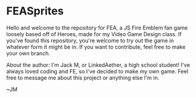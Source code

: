 # FEASprites

Hello and welcome to the repository for FEA, a JS Fire Emblem fan game loosely based off of Heroes, made for my Video Game Design class.
If you've found this repository, you're welcome to try out the game in whatever form it might be in.
If you want to contribute, feel free to make your own branch.

About the author:
I'm Jack M, or LinkedAether, a high school student! I've always loved coding and FE, so I've decided to make my own game.
Feel free to message me about this project or anything else I'm in.

~JM